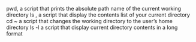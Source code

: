 pwd, a script that prints the absolute path name of the current working directory
ls , a script that display the contents list of your current directory
cd ~ a script that changes the working directory to the user’s home directory
ls -l a script that display current directory contents in a long format
